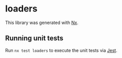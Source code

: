 # loaders

This library was generated with [Nx](https://nx.dev).

## Running unit tests

Run `nx test loaders` to execute the unit tests via [Jest](https://jestjs.io).
